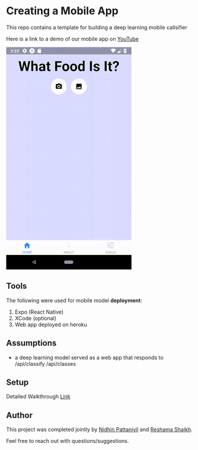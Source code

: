 # Creating a Mobile App 
This repo contains a template for building a deep learning mobile callsifier


Here is a link to a demo of our mobile app on [YouTube](https://www.youtube.com/watch?v=7d2qFLeYvRc&t=1s)

![Demo](docs/images/demo.gif)

## Tools
The following were used for mobile model **deployment**:    
1. Expo (React Native)
2. XCode (optional)
3. Web app deployed on heroku 



## Assumptions
- a deep learning model served as a web app that responds to 
/api/classify
/api/classes


## Setup 
Detailed Walkthrough [Link](docs/2_expo_app.md)



## Author
This project was completed jointly by [Nidhin Pattaniyil](https://www.linkedin.com/in/nidhinpattaniyil/) and [Reshama Shaikh](https://reshamas.github.io).

Feel free to reach out with questions/suggestions.
 
